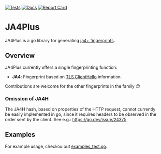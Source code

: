 [![Tests](https://github.com/exaring/ja4plus/actions/workflows/ci.yml/badge.svg)](https://github.com/exaring/ja4plus/actions/workflows/main.yaml)
[![Docs](https://pkg.go.dev/badge/github.com/exaring/ja4plus.svg)](https://pkg.go.dev/github.com/exaring/ja4plus)
[![Report Card](https://goreportcard.com/badge/github.com/exaring/ja4plus)](https://goreportcard.com/report/github.com/exaring/ja4plus)

# JA4Plus

JA4Plus is a go library for generating [ja4+ fingerprints](https://github.com/FoxIO-LLC/ja4).

## Overview

JA4Plus currently offers a single fingerprinting function:
- **JA4**: Fingerprint based on [TLS ClientHello](https://pkg.go.dev/crypto/tls#ClientHelloInfo) information.

Contributions are welcome for the other fingerprints in the family 😉

### Omission of JA4H

The JA4H hash, based on properties of the HTTP request, cannot currently be easily implemented in go, since it requires
headers to be observed in the order sent by the client. See e.g.: https://go.dev/issue/24375

## Examples

For example usage, checkou out [examples_test.go](./examples_test.go).